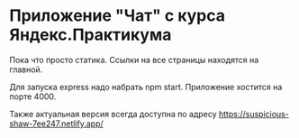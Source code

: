 # Приложение "Чат" с курса Яндекс.Практикума

Пока что просто статика. Ссылки на все страницы находятся на главной. 

Для запуска express надо набрать npm start. Приложение хостится на порте 4000.

Также актуальная версия всегда доступна по адресу <https://suspicious-shaw-7ee247.netlify.app/>